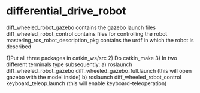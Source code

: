 # differential_drive_robot
diff_wheeled_robot_gazebo contains the gazebo launch files 
diff_wheeled_robot_control contains files for controlling the robot
mastering_ros_robot_description_pkg contains the urdf in which the robot is described


1)Put all three packages in catkin_ws/src
2) Do catkin_make
3) In two different terminals type subsequently:
    a) roslaunch diff_wheeled_robot_gazebo diff_wheeled_gazebo_full.launch (this will open gazebo with the model inside)
    b) roslaunch diff_wheeled_robot_control keyboard_teleop.launch   (this will enable keyboard-teleoperation)
